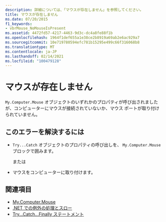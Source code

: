 ```yaml
---
description: 詳細については、「マウスが存在しません」を参照してください。
title: マウスが存在しません
ms.date: 07/20/2015
f1_keywords:
- vbrMouse_NoMouseIsPresent
ms.assetid: 4472fd57-4217-4463-9d3c-dc4a8fe88f1b
ms.openlocfilehash: 1964f1def655a1e38ce2b8919a69ab2e6ac929a7
ms.sourcegitcommit: 10e719780594efc781b15295e499c66f316068b8
ms.translationtype: MT
ms.contentlocale: ja-JP
ms.lasthandoff: 02/14/2021
ms.locfileid: "100479128"
---
```

# <a name="no-mouse-is-present"></a>マウスが存在しません

`My.Computer.Mouse` オブジェクトのいずれかのプロパティが呼び出されましたが、コンピューターにマウスが接続されていないか、マウス ポートが取り付けられていません。  
  
## <a name="to-correct-this-error"></a>このエラーを解決するには  
  
- `Try...Catch` オブジェクトのプロパティの呼び出しを、 `My.Computer.Mouse` ブロックで囲みます。  
  
     または  
  
- マウスをコンピューターに取り付けます。  
  
## <a name="see-also"></a>関連項目

- [My.Computer.Mouse](xref:Microsoft.VisualBasic.Devices.Mouse)
- [.NET での例外の処理とスロー](../../standard/exceptions/index.md)
- [Try...Catch...Finally ステートメント](../language-reference/statements/try-catch-finally-statement.md)
